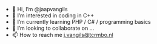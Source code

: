 - 👋 Hi, I’m @jaapvangils
- 👀 I’m interested in coding in C++
- 🌱 I’m currently learning PHP / C# / programming basics
- 💞️ I’m looking to collaborate on ...
- 📫 How to reach me j.vangils@tcrmbo.nl

<!---
jaapvangils/jaapvangils is a ✨ special ✨ repository because its `README.md` (this file) appears on your GitHub profile.
You can click the Preview link to take a look at your changes.
--->
